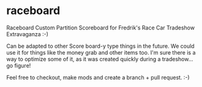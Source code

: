 # raceboard
  
Raceboard Custom Partition Scoreboard for Fredrik's Race Car Tradeshow Extravaganza :-)  
  
Can be adapted to other Score board-y type things in the future. We could use it for things like the money grab and other items too. I'm sure there is a way to optimize some of it, as it was created quickly during a tradeshow... go figure!

Feel free to checkout, make mods and create a branch + pull request. :-)

